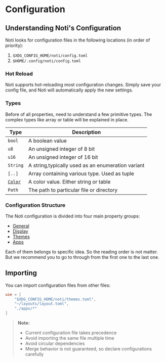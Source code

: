 # Configuration

## Understanding Noti's Configuration

Noti looks for configuration files in the following locations (in order of priority):

1. `$XDG_CONFIG_HOME/noti/config.toml`
2. `$HOME/.config/noti/config.toml`

### Hot Reload

Noti supports hot-reloading most configuration changes. Simply save your config file, and Noti will automatically apply the new settings.

### Types

Before of all properties, need to understand a few primitive types. The complex types like array or table will be explained in place.

| Type                   | Description                                       |
| ---------------------- | ------------------------------------------------- |
| `bool`                 | A boolean value                                   |
| `u8`                   | An unsigned integer of 8 bit                      |
| `u16`                  | An unsigned integer of 16 bit                     |
| `String`               | A string,typically used as an enumeration variant |
| `[..]`                 | Array containing various type. Used as tuple      |
| [`Color`](./Colors.md) | A color value. Either string or table             |
| `Path`                 | The path to particular file or directory          |

### Configuration Structure

The Noti configuration is divided into four main property groups:

- [General](./General.md)
- [Display](./Display.md)
- [Themes](./Themes.md)
- [Apps](./Apps.md)

Each of them belongs to specific idea. So the reading order is not matter. But we recommend you
to go to through from the first one to the last one.

## Importing

You can import configuration files from other files:

```toml
use = [
    "$XDG_CONFIG_HOME/noti/themes.toml",
    "~/layouts/layout.toml",
    "./apps/*"
]
```

> **Note:**
>
> - Current configuration file takes precedence
> - Avoid importing the same file multiple time
> - Avoid circular dependencies
> - Merge behavior is not guaranteed, so declare configurations carefully
